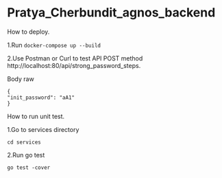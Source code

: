 # Pratya_Cherbundit_agnos_backend
How to deploy.

1.Run ```docker-compose up --build```

2.Use Postman or Curl to test API POST method http://localhost:80/api/strong_password_steps.

Body raw
```
{
"init_password": "aA1"
}
```

How to run unit test.

1.Go to services directory
```
cd services
```
2.Run go test
```
go test -cover
```
